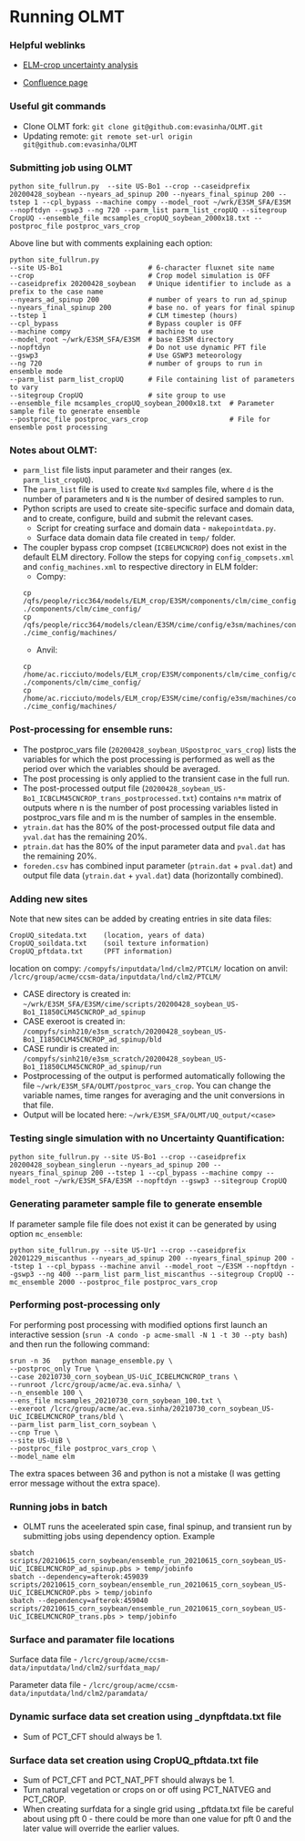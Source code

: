# Running OLMT

### Helpful weblinks
* [ELM-crop uncertainty analysis](https://docs.google.com/document/d/1fBuvgCtB5vBeupfS9FJaxWth4N7e4sp-INebl5W-Y0A/edit) 

* [Confluence page](https://acme-climate.atlassian.net/wiki/spaces/LND/pages/56033372/Running+ALM+offline+single+point+global+and+ensemble+capabilities)


### Useful git commands
* Clone OLMT fork: `git clone git@github.com:evasinha/OLMT.git`
* Updating remote: `git remote set-url origin git@github.com:evasinha/OLMT`


### Submitting job using OLMT
```
python site_fullrun.py  --site US-Bo1 --crop --caseidprefix 20200428_soybean --nyears_ad_spinup 200 --nyears_final_spinup 200 --tstep 1 --cpl_bypass --machine compy --model_root ~/wrk/E3SM_SFA/E3SM --nopftdyn --gswp3 --ng 720 --parm_list parm_list_cropUQ --sitegroup CropUQ --ensemble_file mcsamples_cropUQ_soybean_2000x18.txt --postproc_file postproc_vars_crop
```

Above line but with comments explaining each option:
```
python site_fullrun.py 
--site US-Bo1                     # 6-character fluxnet site name
--crop                            # Crop model simulation is OFF
--caseidprefix 20200428_soybean   # Unique identifier to include as a prefix to the case name
--nyears_ad_spinup 200            # number of years to run ad_spinup
--nyears_final_spinup 200         # base no. of years for final spinup
--tstep 1                         # CLM timestep (hours)
--cpl_bypass                      # Bypass coupler is OFF
--machine compy                   # machine to use
--model_root ~/wrk/E3SM_SFA/E3SM  # base E3SM directory
--nopftdyn                        # Do not use dynamic PFT file
--gswp3                           # Use GSWP3 meteorology
--ng 720                          # number of groups to run in ensemble mode
--parm_list parm_list_cropUQ      # File containing list of parameters to vary
--sitegroup CropUQ                # site group to use
--ensemble_file mcsamples_cropUQ_soybean_2000x18.txt  # Parameter sample file to generate ensemble
--postproc_file postproc_vars_crop                    # File for ensemble post processing
```

### Notes about OLMT:
* `parm_list` file lists input parameter and their ranges (ex. `parm_list_cropUQ`).
* The `parm_list` file is used to create `Nxd` samples file, where `d` is the number of parameters and `N` is the number of desired samples to run.
* Python scripts are used to create site-specific surface and domain data, and to create, configure, build and submit the relevant cases.
	* Script for creating surface and domain data - `makepointdata.py`. 
	* Surface data domain data file created in `temp/` folder.  
* The coupler bypass crop compset (`ICBELMCNCROP`) does not exist in the default ELM directory. Follow the steps for copying `config_compsets.xml` and `config_machines.xml` to respective directory in ELM folder:
	* Compy:
	```
	cp /qfs/people/ricc364/models/ELM_crop/E3SM/components/clm/cime_config/config_compsets.xml ./components/clm/cime_config/
	cp /qfs/people/ricc364/models/clean/E3SM/cime/config/e3sm/machines/config_machines.xml ./cime_config/machines/
	```
	* Anvil:
	```
	cp /home/ac.ricciuto/models/ELM_crop/E3SM/components/clm/cime_config/config_compsets.xml ./components/clm/cime_config/
	cp /home/ac.ricciuto/models/ELM_crop/E3SM/cime/config/e3sm/machines/config_machines.xml ./cime_config/machines/
	```
	
### Post-processing for ensemble runs:
* The postproc_vars file (`20200428_soybean_USpostproc_vars_crop`) lists the variables for which the post processing is performed as well as the period over which the variables should be averaged. 
* The post processing is only applied to the transient case in the full run.
* The post-processed output file (`20200428_soybean_US-Bo1_ICBCLM45CNCROP_trans_postprocessed.txt`) contains `n*m` matrix of outputs where n is the number of post processing variables listed in postproc_vars file and m is the number of samples in the ensemble.
* `ytrain.dat` has the 80% of the post-processed output file data and `yval.dat` has the remaining 20%.
* `ptrain.dat` has the 80% of the input parameter data and `pval.dat` has the remaining 20%.
* `foreden.csv` has combined  input parameter (`ptrain.dat` + `pval.dat`) and  output file data (`ytrain.dat` + `yval.dat`) data  (horizontally combined).


### Adding new sites
Note that new sites can be added by creating entries in site data files:
```
CropUQ_sitedata.txt    (location, years of data)
CropUQ_soildata.txt    (soil texture information)
CropUQ_pftdata.txt     (PFT information)
```
location on compy: `/compyfs/inputdata/lnd/clm2/PTCLM/`
location on anvil: `/lcrc/group/acme/ccsm-data/inputdata/lnd/clm2/PTCLM/`

* CASE directory is created in: `~/wrk/E3SM_SFA/E3SM/cime/scripts/20200428_soybean_US-Bo1_I1850CLM45CNCROP_ad_spinup`
* CASE exeroot is created in: `/compyfs/sinh210/e3sm_scratch/20200428_soybean_US-Bo1_I1850CLM45CNCROP_ad_spinup/bld`
* CASE rundir is created in: `/compyfs/sinh210/e3sm_scratch/20200428_soybean_US-Bo1_I1850CLM45CNCROP_ad_spinup/run`
* Postprocessing of the output is performed automatically following the file `~/wrk/E3SM_SFA/OLMT/postproc_vars_crop`.  You can change the variable names, time ranges for averaging and the unit conversions in that file.
* Output will be located here: `~/wrk/E3SM_SFA/OLMT/UQ_output/<case>` 


### Testing single simulation with no Uncertainty Quantification:

```
python site_fullrun.py --site US-Bo1 --crop --caseidprefix 20200428_soybean_singlerun --nyears_ad_spinup 200 --nyears_final_spinup 200 --tstep 1 --cpl_bypass --machine compy --model_root ~/wrk/E3SM_SFA/E3SM --nopftdyn --gswp3 --sitegroup CropUQ
```

### Generating parameter sample file to generate ensemble
If parameter sample file file does not exist it can be generated by using option `mc_ensemble`:

```python site_fullrun.py --site US-Ur1 --crop --caseidprefix 20201229_miscanthus --nyears_ad_spinup 200 --nyears_final_spinup 200 --tstep 1 --cpl_bypass --machine anvil --model_root ~/E3SM --nopftdyn --gswp3 --ng 400 --parm_list parm_list_miscanthus --sitegroup CropUQ --mc_ensemble 2000 --postproc_file postproc_vars_crop```


### Performing post-processing only

For performing post processing with modified options first launch an interactive session (`srun -A condo -p acme-small -N 1 -t 30 --pty bash`) and then run the following command:
```
srun -n 36   python manage_ensemble.py \
--postproc_only True \
--case 20210730_corn_soybean_US-UiC_ICBELMCNCROP_trans \
--runroot /lcrc/group/acme/ac.eva.sinha/ \
--n_ensemble 100 \
--ens_file mcsamples_20210730_corn_soybean_100.txt \
--exeroot /lcrc/group/acme/ac.eva.sinha/20210730_corn_soybean_US-UiC_ICBELMCNCROP_trans/bld \
--parm_list parm_list_corn_soybean \
--cnp True \
--site US-UiB \
--postproc_file postproc_vars_crop \
--model_name elm
```
The extra spaces between 36 and python is not a mistake (I was getting error message without the extra space).


### Running jobs in batch
* OLMT runs the aceelerated spin case, final spinup, and transient run by submitting jobs using dependency option. Example

```
sbatch scripts/20210615_corn_soybean/ensemble_run_20210615_corn_soybean_US-UiC_ICBELMCNCROP_ad_spinup.pbs > temp/jobinfo
sbatch --dependency=afterok:459039 scripts/20210615_corn_soybean/ensemble_run_20210615_corn_soybean_US-UiC_ICBELMCNCROP.pbs > temp/jobinfo
sbatch --dependency=afterok:459040 scripts/20210615_corn_soybean/ensemble_run_20210615_corn_soybean_US-UiC_ICBELMCNCROP_trans.pbs > temp/jobinfo
```
	

### Surface and paramater file locations
Surface data file - `/lcrc/group/acme/ccsm-data/inputdata/lnd/clm2/surfdata_map/` 

Parameter data file - `/lcrc/group/acme/ccsm-data/inputdata/lnd/clm2/paramdata/`


### Dynamic surface data set creation using \_dynpftdata.txt file
* Sum of PCT_CFT should always be 1.


### Surface data set creation using CropUQ_pftdata.txt file
* Sum of PCT\_CFT and PCT\_NAT\_PFT should always be 1. 
* Turn natural vegetation or crops on or off using PCT\_NATVEG and PCT\_CROP.
* When creating surfdata for a single grid using _pftdata.txt file be careful about using pft 0 - there could be more than one value for pft 0 and the later value will override the earlier values.
